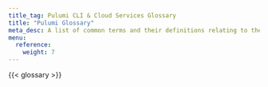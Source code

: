 ```yaml
---
title_tag: Pulumi CLI & Cloud Services Glossary
title: "Pulumi Glossary"
meta_desc: A list of common terms and their definitions relating to the Pulumi CLI and Cloud Services.
menu:
  reference:
    weight: 7
---
```


{{< glossary >}}
